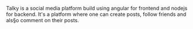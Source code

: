 Talky is a social media platform build using angular for frontend and nodejs for backend. It's a platform where one can create posts, follow friends and als§o comment on their posts.  
